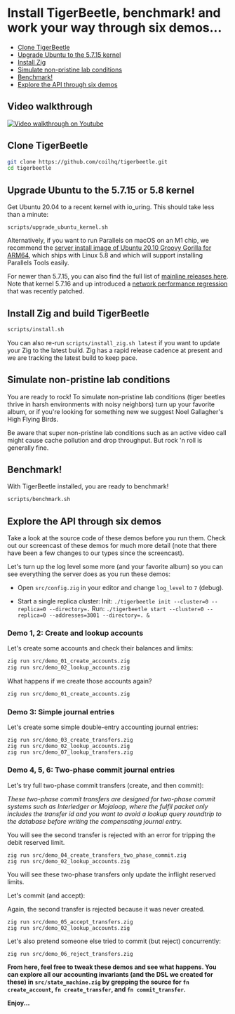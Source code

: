 # Install TigerBeetle, benchmark! and work your way through six demos...

- [Clone TigerBeetle](#clone-tigerbeetle)
- [Upgrade Ubuntu to the 5.7.15 kernel](#upgrade-ubuntu-to-the-5715-kernel)
- [Install Zig](#install-zig)
- [Simulate non-pristine lab conditions](#simulate-non-pristine-lab-conditions)
- [Benchmark!](#benchmark)
- [Explore the API through six demos](#explore-the-api-through-six-demos)

## Video walkthrough

[![Video walkthrough on Youtube](https://img.youtube.com/vi/lQSIVgvea48/0.jpg)](https://www.youtube.com/watch?v=lQSIVgvea48)

## Clone TigerBeetle

```bash
git clone https://github.com/coilhq/tigerbeetle.git
cd tigerbeetle
```

## Upgrade Ubuntu to the 5.7.15 or 5.8 kernel

Get Ubuntu 20.04 to a recent kernel with io_uring. This should take less than a minute:

```
scripts/upgrade_ubuntu_kernel.sh
```

Alternatively, if you want to run Parallels on macOS on an M1 chip, we recommend the [server install image of Ubuntu 20.10 Groovy Gorilla for ARM64](https://releases.ubuntu.com/20.10/), which ships with Linux 5.8 and which will support installing Parallels Tools easily.

For newer than 5.7.15, you can also find the full list of [mainline releases here](https://kernel.ubuntu.com/~kernel-ppa/mainline/?C=N;O=D). Note that kernel 5.7.16 and up introduced a [network performance regression](https://github.com/axboe/liburing/issues/215) that was recently patched.

## Install Zig and build TigerBeetle

```bash
scripts/install.sh
```

You can also re-run `scripts/install_zig.sh latest` if you want to update your Zig to the latest build. Zig has a rapid release cadence at present and we are tracking the latest build to keep pace.

## Simulate non-pristine lab conditions

You are ready to rock! To simulate non-pristine lab conditions (tiger beetles thrive in harsh environments with noisy neighbors) turn up your favorite album, or if you're looking for something new we suggest Noel Gallagher's High Flying Birds.

Be aware that super non-pristine lab conditions such as an active video call might cause cache pollution and drop throughput. But rock 'n roll is generally fine.

## Benchmark!

With TigerBeetle installed, you are ready to benchmark!

```bash
scripts/benchmark.sh
```

## Explore the API through six demos

Take a look at the source code of these demos before you run them. Check out our screencast of these demos for much more detail (note that there have been a few changes to our types since the screencast).

Let's turn up the log level some more (and your favorite album) so you can see everything the server does as you run these demos:

* Open `src/config.zig` in your editor and change `log_level` to `7` (debug).

* Start a single replica cluster:
Init:
`./tigerbeetle init --cluster=0 --replica=0 --directory=.`
Run:
`./tigerbeetle start --cluster=0 --replica=0 --addresses=3001 --directory=. &`

### Demo 1, 2: Create and lookup accounts

Let's create some accounts and check their balances and limits:

```bash
zig run src/demo_01_create_accounts.zig
zig run src/demo_02_lookup_accounts.zig
```

What happens if we create those accounts again?

```bash
zig run src/demo_01_create_accounts.zig
```

### Demo 3: Simple journal entries

Let's create some simple double-entry accounting journal entries:

```
zig run src/demo_03_create_transfers.zig
zig run src/demo_02_lookup_accounts.zig
zig run src/demo_07_lookup_transfers.zig
```

### Demo 4, 5, 6: Two-phase commit journal entries

Let's try full two-phase commit transfers (create, and then commit):

*These two-phase commit transfers are designed for two-phase commit systems such as Interledger or Mojaloop, where the fulfil packet only includes the transfer id and you want to avoid a lookup query roundtrip to the database before writing the compensating journal entry.*

You will see the second transfer is rejected with an error for tripping the debit reserved limit.

```
zig run src/demo_04_create_transfers_two_phase_commit.zig
zig run src/demo_02_lookup_accounts.zig
```

You will see these two-phase transfers only update the inflight reserved limits.

Let's commit (and accept):

Again, the second transfer is rejected because it was never created.

```
zig run src/demo_05_accept_transfers.zig
zig run src/demo_02_lookup_accounts.zig
```

Let's also pretend someone else tried to commit (but reject) concurrently:

```
zig run src/demo_06_reject_transfers.zig
```

**From here, feel free to tweak these demos and see what happens. You can explore all our accounting invariants (and the DSL we created for these) in `src/state_machine.zig` by grepping the source for `fn create_account`, `fn create_transfer`, and `fn commit_transfer`.**

**Enjoy...**
